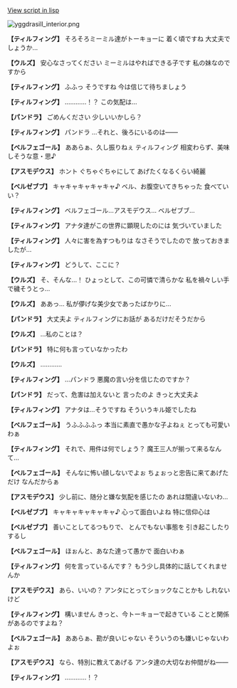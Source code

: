 [View script in lisp](../scripts/202316040.txt)

![yggdrasill_interior.png](../images/backgrounds/yggdrasill_interior.png)

**【ティルフィング】**
そろそろミーミル達がトーキョーに
着く頃ですね
大丈夫でしょうか…

**【ウルズ】**
安心なさってください
ミーミルはやればできる子です
私の妹なのですから

**【ティルフィング】**
ふふっ
そうですね
今は信じて待ちましょう

**【ティルフィング】**
…………！？
この気配は…

**【パンドラ】**
ごめんください
少しいいかしら？

**【ティルフィング】**
パンドラ
…それと、後ろにいるのは――

**【ベルフェゴール】**
ああらぁ、久し振りねぇ
ティルフィング
相変わらず、美味しそうな意・思♪

**【アスモデウス】**
ホント
ぐちゃぐちゃにして
あげたくなるくらい綺麗

**【ベルゼブブ】**
キャキャキャキャキャ♪
ベル、お腹空いてきちゃった
食べていい？

**【ティルフィング】**
ベルフェゴール…アスモデウス…
ベルゼブブ…

**【ティルフィング】**
アナタ達がこの世界に顕現したのには
気づいていました

**【ティルフィング】**
人々に害を為すつもりは
なさそうでしたので
放っておきましたが…

**【ティルフィング】**
どうして、ここに？

**【ウルズ】**
そ、そんな…！
ひょっとして、この可憐で清らかな
私を禍々しい手で穢そうとっ…

**【ウルズ】**
ああっ…
私が儚げな美少女であったばかりに…

**【パンドラ】**
大丈夫よ
ティルフィングにお話が
あるだけだそうだから

**【ウルズ】**
…私のことは？

**【パンドラ】**
特に何も言っていなかったわ

**【ウルズ】**
…………

**【ティルフィング】**
…パンドラ
悪魔の言い分を信じたのですか？

**【パンドラ】**
だって、危害は加えないと
言ったのよ
きっと大丈夫よ

**【ティルフィング】**
アナタは…そうですね
そういうキル姫でしたね

**【ベルフェゴール】**
うふふふふっ
本当に素直で愚かな子よねぇ
とっても可愛いわぁ

**【ティルフィング】**
それで、用件は何でしょう？
魔王三人が揃って来るなんて…

**【ベルフェゴール】**
そんなに怖い顔しないでよぉ
ちょぉっと忠告に来てあげただけ
なんだからぁ

**【アスモデウス】**
少し前に、随分と嫌な気配を感じたの
あれは間違いないわ…

**【ベルゼブブ】**
キャキャキャキャキャ♪
心って面白いよね
特に信仰心は

**【ベルゼブブ】**
善いことしてるつもりで、
とんでもない事態を
引き起こしたりするし

**【ベルフェゴール】**
ほぉんと、あなた達って愚かで
面白いわぁ

**【ティルフィング】**
何を言っているんです？
もう少し具体的に話してくれませんか

**【アスモデウス】**
あら、いいの？
アンタにとってショックなことかも
しれないけど

**【ティルフィング】**
構いません
きっと、今トーキョーで起きている
ことと関係があるのですよね？

**【ベルフェゴール】**
ああらぁ、勘が良いじゃない
そういうのも嫌いじゃないわよぉ

**【アスモデウス】**
なら、特別に教えてあげる
アンタ達の大切なお仲間がね――

**【ティルフィング】**
…………！？
